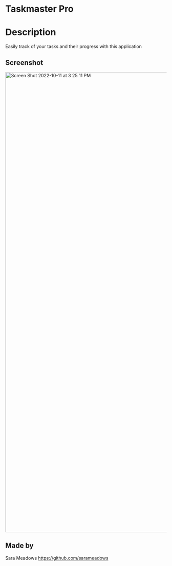 # Taskmaster Pro

# Description
Easily track of your tasks and their progress with this application

## Screenshot
<img width="1440" alt="Screen Shot 2022-10-11 at 3 25 11 PM" src="https://user-images.githubusercontent.com/103394634/195191418-b5ab564a-7ba1-4037-b621-017b09d45b43.png">

## Made by
Sara Meadows
https://github.com/sarameadows
